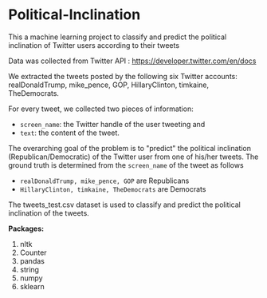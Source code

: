 # Political-Inclination
This a machine learning project to classify and predict the political inclination of Twitter users according to their tweets 


Data was collected from Twitter API : https://developer.twitter.com/en/docs

We extracted the tweets posted by the following six Twitter accounts: realDonaldTrump, mike_pence, GOP, HillaryClinton, timkaine, TheDemocrats.

For every tweet, we collected two pieces of information:
- `screen_name`: the Twitter handle of the user tweeting and
- `text`: the content of the tweet.

The overarching goal of the problem is to "predict" the political inclination (Republican/Democratic) of the Twitter user from one of his/her tweets. The ground truth is determined from the `screen_name` of the tweet as follows
- `realDonaldTrump, mike_pence, GOP` are Republicans
- `HillaryClinton, timkaine, TheDemocrats` are Democrats

The tweets_test.csv dataset is used to classify and predict the political inclination of the tweets. 

**Packages:**

1. nltk
2. Counter
3. pandas
4. string
5. numpy 
6. sklearn
